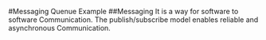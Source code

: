 #Messaging Quenue Example
##Messaging 
It is a way for software to software Communication. The publish/subscribe model enables reliable and asynchronous Communication.

